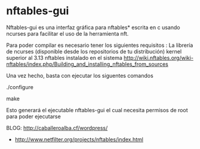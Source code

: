 # nftables-gui
Nftables-gui es una interfaz gráfica para nftables* escrita en c usando ncurses para facilitar el uso de la herramienta nft.


Para poder compilar es necesario tener los siguientes requisitos :
La librería de ncurses (disponible desde los repositorios de tu distribución)
kernel superior al 3.13
nftables instalado en el sistema http://wiki.nftables.org/wiki-nftables/index.php/Building_and_installing_nftables_from_sources

Una vez hecho, basta con ejecutar los siguentes comandos

./configure

make

Esto generará el ejecutable nftables-gui el cual necesita permisos de root para poder ejecutarse



BLOG: http://caballeroalba.cf/wordpress/

* http://www.netfilter.org/projects/nftables/index.html

